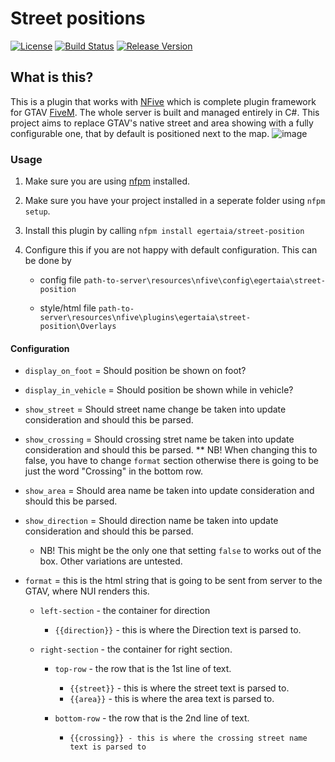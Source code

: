 # Street positions
[![License](https://img.shields.io/github/license/NFive/NFive.svg)](LICENSE)
[![Build Status](https://img.shields.io/appveyor/ci/NFive/nfive.svg)](https://ci.appveyor.com/project/egertaia/street-position)
[![Release Version](https://img.shields.io/github/release/NFive/NFive/all.svg)](https://github.com/egertaia/street-position/releases)

## What is this?
This is a plugin that works with [NFive](https://github.com/NFive/NFive) which is complete plugin framework for GTAV [FiveM](https://fivem.net/).
The whole server is built and managed entirely in C#.
This project aims to replace GTAV's native street and area showing with a fully configurable one, that by default is positioned next to the map.
![image](https://user-images.githubusercontent.com/9960794/50387612-3c57d500-0709-11e9-865d-31d6ffe76f9a.png)

### Usage
1. Make sure you are using [nfpm](https://github.com/NFive/nfpm) installed.

2. Make sure you have your project installed in a seperate folder using `nfpm setup`.

3. Install this plugin by calling `nfpm install egertaia/street-position`

4. Configure this if you are not happy with default configuration. This can be done by
   * config file `path-to-server\resources\nfive\config\egertaia\street-position`
   
   * style/html file `path-to-server\resources\nfive\plugins\egertaia\street-position\Overlays`

#### Configuration
* `display_on_foot` = Should position be shown on foot?

* `display_in_vehicle` = Should position be shown while in vehicle?

* `show_street` = Should street name change be taken into update consideration and should this be parsed.

* `show_crossing` = Should crossing stret name be taken into update consideration and should this be parsed.
** NB! When changing this to false, you have to change `format` section otherwise there is going to be just the word "Crossing" in the bottom row.

* `show_area` = Should area name be taken into update consideration and should this be parsed.

* `show_direction` = Should direction name be taken into update consideration and should this be parsed.
  * NB! This might be the only one that setting `false` to works out of the box. Other variations are untested.
  
* `format` = this is the html string that is going to be sent from server to the GTAV, where NUI renders this.
  * `left-section` - the container for direction
    * `{{direction}}` - this is where the Direction text is parsed to. 
    
  * `right-section` - the container for right section.
    * `top-row` - the row that is the 1st line of text.
      * `{{street}}` - this is where the street text is parsed to.
      * `{{area}}` - this is where the area text is parsed to. 
 
    * `bottom-row` - the row that is the 2nd line of text.
      * `{{crossing}} - this is where the crossing street name text is parsed to` 
